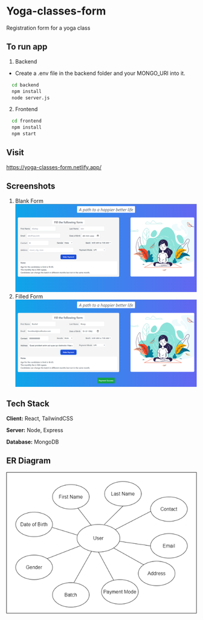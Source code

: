 
# Yoga-classes-form

Registration form  for a yoga class


## To run app

1. Backend
 - Create a .env file in the backend folder and your MONGO_URI into it.

```bash
  cd backend
  npm install
  node server.js
```

2. Frontend
```bash
  cd frontend
  npm install
  npm start
```

    
## Visit

https://yoga-classes-form.netlify.app/
## Screenshots

1. Blank Form
![App Screenshot](https://github.com/swadeshkelkar/yoga-classes-form/blob/master/frontend/src/image/form.png)
2. Filled Form
![App Screenshot](https://github.com/swadeshkelkar/yoga-classes-form/blob/master/frontend/src/image/filled.png)


## Tech Stack

**Client:** React, TailwindCSS

**Server:** Node, Express

**Database:** MongoDB
## ER Diagram

![App Screenshot](https://github.com/swadeshkelkar/yoga-classes-form/blob/master/frontend/src/image/er-diagram.png)